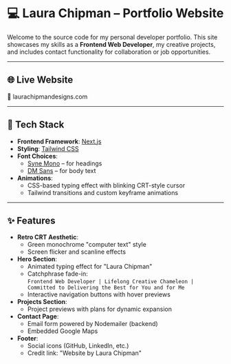 # 💻 Laura Chipman – Portfolio Website

Welcome to the source code for my personal developer portfolio. This site showcases my skills as a **Frontend Web Developer**, my creative projects, and includes contact functionality for collaboration or job opportunities.

---

## 🌐 Live Website

🔗 laurachipmandesigns.com 

---

## 🧰 Tech Stack

- **Frontend Framework**: [Next.js](https://nextjs.org/)
- **Styling**: [Tailwind CSS](https://tailwindcss.com/)
- **Font Choices**:
    - [Syne Mono](https://fonts.google.com/specimen/Syne+Mono) – for headings
    - [DM Sans](https://fonts.google.com/specimen/DM+Sans) – for body text
- **Animations**:
    - CSS-based typing effect with blinking CRT-style cursor
    - Tailwind transitions and custom keyframe animations

---

## ✨ Features

- **Retro CRT Aesthetic**:
    - Green monochrome "computer text" style
    - Screen flicker and scanline effects
- **Hero Section**:
    - Animated typing effect for "Laura Chipman"
    - Catchphrase fade-in:  
      `Frontend Web Developer | Lifelong Creative Chameleon | Committed to Delivering the Best for You and for Me`
    - Interactive navigation buttons with hover previews
- **Projects Section**:
    - Project previews with plans for dynamic expansion
- **Contact Page**:
    - Email form powered by Nodemailer (backend)
    - Embedded Google Maps
- **Footer**:
    - Social icons (GitHub, LinkedIn, etc.)
    - Credit link: "Website by Laura Chipman"
